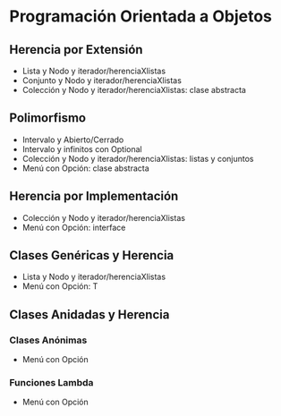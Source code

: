# Programación Orientada a Objetos

## Herencia por Extensión
- Lista y Nodo y iterador/herenciaXlistas
- Conjunto y Nodo y iterador/herenciaXlistas
- Colección y Nodo y iterador/herenciaXlistas: clase abstracta
## Polimorfismo
- Intervalo y Abierto/Cerrado
- Intervalo y infinitos con Optional
- Colección y Nodo y iterador/herenciaXlistas: listas y conjuntos
- Menú con Opción: clase abstracta
## Herencia por Implementación
- Colección y Nodo y iterador/herenciaXlistas
- Menú con Opción: interface
## Clases Genéricas y Herencia
- Lista y Nodo y iterador/herenciaXlistas
- Menú con Opción: T
## Clases Anidadas y Herencia
### Clases Anónimas
- Menú con Opción
### Funciones Lambda
- Menú con Opción


